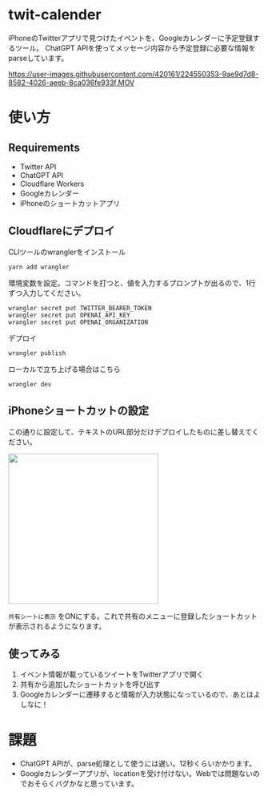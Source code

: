 # twit-calender

iPhoneのTwitterアプリで見つけたイベントを、Googleカレンダーに予定登録するツール。
ChatGPT APIを使ってメッセージ内容から予定登録に必要な情報をparseしています。

https://user-images.githubusercontent.com/420161/224550353-9ae9d7d8-8582-4026-aeeb-8ca036fe933f.MOV

# 使い方

## Requirements
* Twitter API
* ChatGPT API
* Cloudflare Workers
* Googleカレンダー
* iPhoneのショートカットアプリ

## Cloudflareにデプロイ

CLIツールのwranglerをインストール
```
yarn add wrangler
```

環境変数を設定。コマンドを打つと、値を入力するプロンプトが出るので、1行ずつ入力してください。
```
wrangler secret put TWITTER_BEARER_TOKEN
wrangler secret put OPENAI_API_KEY
wrangler secret put OPENAI_ORGANIZATION
```

デプロイ
```
wrangler publish
```

ローカルで立ち上げる場合はこちら
```
wrangler dev
```

## iPhoneショートカットの設定
この通りに設定して、テキストのURL部分だけデプロイしたものに差し替えてください。

<img width="300px" src="https://user-images.githubusercontent.com/420161/224551257-883e7b65-e3fa-40a5-ab24-e9b5805670e7.PNG">

`共有シートに表示` をONにする。これで共有のメニューに登録したショートカットが表示されるようになります。

## 使ってみる
1. イベント情報が載っているツイートをTwitterアプリで開く
1. 共有から追加したショートカットを呼び出す
1. Googleカレンダーに遷移すると情報が入力状態になっているので、あとはよしなに！

# 課題
* ChatGPT APIが、parse処理として使うには遅い。12秒くらいかかります。
* Googleカレンダーアプリが、locationを受け付けない。Webでは問題ないのでおそらくバグかなと思っています。
